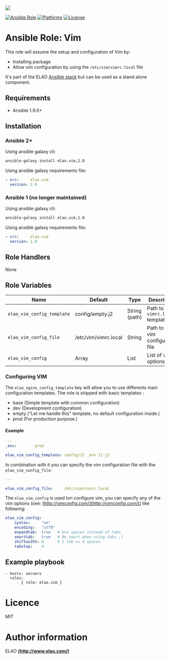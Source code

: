 <img src="http://www.elao.com/images/corpo/logo_red_small.png"/>

[![Ansible Role](https://img.shields.io/ansible/role/5539.svg?style=plastic)](https://galaxy.ansible.com/list#/roles/5539) [![Platforms](https://img.shields.io/badge/platforms-debian-lightgrey.svg?style=plastic)](#) [![License](http://img.shields.io/:license-mit-lightgrey.svg?style=plastic)](#)

# Ansible Role: Vim

This role will assume the setup and configuration of Vim by:
- Installing package
- Allow vim configuration by using the `/etc/vim/vimrc.local` file

It's part of the ELAO [Ansible stack](http://www.manalas.com) but can be used as a stand alone component.

## Requirements

- Ansible 1.9.0+

## Installation

### Ansible 2+

Using ansible galaxy cli:

```bash
ansible-galaxy install elao.vim,2.0
```

Using ansible galaxy requirements file:

```yaml
- src:     elao.vim
  version: 2.0
```

### Ansible 1 (no longer maintained)

Using ansible galaxy cli:

```bash
ansible-galaxy install elao.vim,1.0
```

Using ansible galaxy requirements file:

```yaml
- src:     elao.vim
  version: 1.0
```

## Role Handlers

None

## Role Variables

| Name                       | Default              | Type         | Description                        |
|--------------------------- |--------------------- |------------- |----------------------------------- |
| `elao_vim_config_template` | config/empty.j2      | String (path)| Path to `vimrc.local` template     |
| `elao_vim_config_file`     | /etc/vim/vimrc.local | String       | Path to the vim configuration file |
| `elao_vim_config`          | Array                | List         | List of vim options                |

### Configuring VIM

The `elao_nginx_config_template` key will allow you to use differents main configuration templates. The role is shipped with basic templates :

- base (Simple template with common configuration)
- dev (Development configuration)
- empty ("Let me handle this" template, no default configuration inside.)
- prod (For production purpose.)

#### Example

```yaml
---
_env:        prod

elao_vim_config_template: config/{{ _env }}.j2
```
In combination with it you can specify the vim configuration file with the `elao_vim_config_file`:

```yaml
---

elao_vim_config_file:     /etc/vim/vimrc.local
```

The `elao_vim_config` is used ton configure vim, you can specify any of the vim options (see: [http://vimconfig.com/](http://vimconfig.com/)) like following:

```yaml
elao_vim_config:
    syntax:     "on"
    encoding:   "utf8"
    expandtab:  true   # Use spaces instead of tabs
    smarttab:   true   # Be smart when using tabs ;)
    shiftwidth: 4      # 1 tab == 4 spaces
    tabstop:    4
```

## Example playbook

    - hosts: servers
      roles:
         - { role: elao.vim }

# Licence

MIT

# Author information

ELAO [**(http://www.elao.com/)**](http://www.elao.com)

